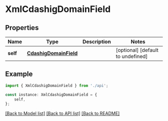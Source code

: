 # XmlCdashigDomainField


## Properties

Name | Type | Description | Notes
------------ | ------------- | ------------- | -------------
**self** | [**CdashigDomainField**](CdashigDomainField.md) |  | [optional] [default to undefined]

## Example

```typescript
import { XmlCdashigDomainField } from './api';

const instance: XmlCdashigDomainField = {
    self,
};
```

[[Back to Model list]](../README.md#documentation-for-models) [[Back to API list]](../README.md#documentation-for-api-endpoints) [[Back to README]](../README.md)
